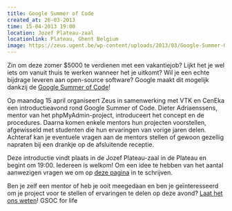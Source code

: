 ```yaml
---
title: Google Summer of Code
created_at: 26-03-2013
time: 15-04-2013 19:00
location: Jozef Plateau-zaal
locationlink: Plateau, Ghent Belgium
image: https://zeus.ugent.be/wp-content/uploads/2013/03/Google-Summer-Of-Code-212x300.png
---
```


Zin om deze zomer $5000 te verdienen met een vakantiejob? Lijkt het je wel iets om vanuit thuis te werken wanneer het je uitkomt? Wil je een echte bijdrage leveren aan open-source software? Google maakt dit mogelijk dankzij de [Google Summer of Code](https://developers.google.com/open-source/soc/)!

Op maandag 15 april organiseert Zeus in samenwerking met VTK en CenEka een introductieavond rond Google Summer of Code. Dieter Adriaenssens, mentor van het phpMyAdmin-project, introduceert het concept en de procedures. Daarna komen enkele mentors hun projecten voorstellen, afgewisseld met studenten die hun ervaringen van vorige jaren delen. Achteraf kan je eventuele vragen aan de mentors stellen of gewoon gezellig napraten bij een drankje op de afsluitende receptie.

Deze introductie vindt plaats in de Jozef Plateau-zaal in de Plateau en begint om 19:00\. Iedereen is welkom! Om een idee te hebben van het aantal aanwezigen vragen we om op [deze pagina](https://vtk.ugent.be/activities/2013/04/15/infosessie-google-summer-code/#subscription) in te schrijven.

Ben je zelf een mentor of heb je ooit meegedaan en ben je geïnteresseerd om je project voor te stellen of ervaringen te delen op deze avond? [Laat het ons weten](https://zeus.ugent.be/contact/ "Contact")! GSOC for life
